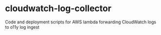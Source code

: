 # cloudwatch-log-collector
Code and deployment scripts for AWS lambda forwarding CloudWatch logs to o11y log ingest
